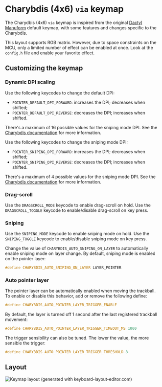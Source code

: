 # Charybdis (4x6) `via` keymap

The Charydbis (4x6) `via` keymap is inspired from the original [Dactyl
Manuform](../../../../../handwired/dactyl_manuform) default keymap, with some
features and changes specific to the Charybdis.

This layout supports RGB matrix. However, due to space constraints on the MCU,
only a limited number of effect can be enabled at once. Look at the `config.h`
file and enable your favorite effect.

## Customizing the keymap

### Dynamic DPI scaling

Use the following keycodes to change the default DPI:

-   `POINTER_DEFAULT_DPI_FORWARD`: increases the DPI; decreases when shifted;
-   `POINTER_DEFAULT_DPI_REVERSE`: decreases the DPI; increases when shifted.

There's a maximum of 16 possible values for the sniping mode DPI. See the
[Charybdis documentation](../../README.md) for more information.

Use the following keycodes to change the sniping mode DPI:

-   `POINTER_SNIPING_DPI_FORWARD`: increases the DPI; decreases when shifted;
-   `POINTER_SNIPING_DPI_REVERSE`: decreases the DPI; increases when shifted.

There's a maximum of 4 possible values for the sniping mode DPI. See the
[Charybdis documentation](../../README.md) for more information.

### Drag-scroll

Use the `DRAGSCROLL_MODE` keycode to enable drag-scroll on hold. Use the
`DRAGSCROLL_TOGGLE` keycode to enable/disable drag-scroll on key press.

### Sniping

Use the `SNIPING_MODE` keycode to enable sniping mode on hold. Use the
`SNIPING_TOGGLE` keycode to enable/disable sniping mode on key press.

Change the value of `CHARYBDIS_AUTO_SNIPING_ON_LAYER` to automatically enable
sniping mode on layer change. By default, sniping mode is enabled on the pointer
layer:

```c
#define CHARYBDIS_AUTO_SNIPING_ON_LAYER LAYER_POINTER
```

### Auto pointer layer

The pointer layer can be automatically enabled when moving the trackball. To
enable or disable this behavior, add or remove the following define:

```c
#define CHARYBDIS_AUTO_POINTER_LAYER_TRIGGER_ENABLE
```

By default, the layer is turned off 1 second after the last registered trackball
movement:

```c
#define CHARYBDIS_AUTO_POINTER_LAYER_TRIGGER_TIMEOUT_MS 1000
```

The trigger sensibility can also be tuned. The lower the value, the more
sensible the trigger:

```c
#define CHARYBDIS_AUTO_POINTER_LAYER_TRIGGER_THRESHOLD 8
```

## Layout

![Keymap layout (generated with keyboard-layout-editor.com)](https://i.imgur.com/qI7phR7.png)
